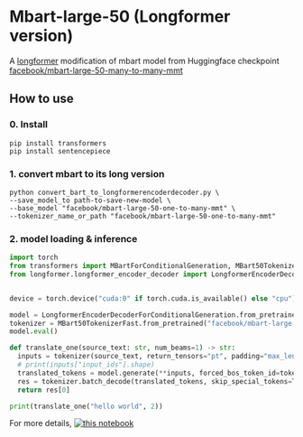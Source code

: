 # Mbart-large-50 (Longformer version)

A [longformer](https://github.com/allenai/longformer) modification of mbart model from Huggingface checkpoint [facebook/mbart-large-50-many-to-many-mmt](https://huggingface.co/facebook/mbart-large-50-many-to-many-mmt)

## How to use

### 0. Install
```
pip install transformers
pip install sentencepiece
```
### 1. convert mbart to its long version
```
python convert_bart_to_longformerencoderdecoder.py \
--save_model_to path-to-save-new-model \
--base_model "facebook/mbart-large-50-one-to-many-mmt" \
--tokenizer_name_or_path "facebook/mbart-large-50-one-to-many-mmt" 
```

### 2. model loading & inference
```python
import torch
from transformers import MBartForConditionalGeneration, MBart50TokenizerFast
from longformer.longformer_encoder_decoder import LongformerEncoderDecoderForConditionalGeneration


device = torch.device("cuda:0" if torch.cuda.is_available() else "cpu")

model = LongformerEncoderDecoderForConditionalGeneration.from_pretrained(path-to-save-new-model).to(device)
tokenizer = MBart50TokenizerFast.from_pretrained("facebook/mbart-large-50-one-to-many-mmt", src_lang="en_XX")
model.eval()

def translate_one(source_text: str, num_beams=1) -> str:
  inputs = tokenizer(source_text, return_tensors="pt", padding="max_length").to(device)
  # print(inputs["input_ids"].shape)
  translated_tokens = model.generate(**inputs, forced_bos_token_id=tokenizer.lang_code_to_id["zh_CN"], num_beams=num_beams)
  res = tokenizer.batch_decode(translated_tokens, skip_special_tokens=True)
  return res[0]

print(translate_one("hello world", 2))
```
For more details, [![this notebook](https://colab.research.google.com/assets/colab-badge.svg)](https://colab.research.google.com/drive/19yTi7b4KUvMNl8msRSr9a5p2CZa0V6ES?usp=sharing)
